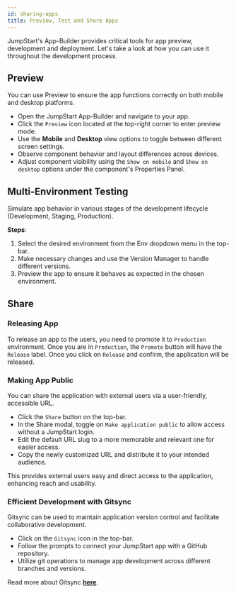 ```yaml
---
id: sharing-apps
title: Preview, Test and Share Apps 
---
```


 JumpStart's App-Builder provides critical tools for app preview, development and deployment. Let's take a look at how you can use it throughout the development process.

## Preview
You can use Preview to ensure the app functions correctly on both mobile and desktop platforms.

- Open the JumpStart App-Builder and navigate to your app.
- Click the `Preview` icon located at the top-right corner to enter preview mode.
- Use the **Mobile** and **Desktop** view options to toggle between different screen settings.
- Observe component behavior and layout differences across devices.
- Adjust component visibility using the `Show on mobile` and `Show on desktop` options under the component's Properties Panel.

## Multi-Environment Testing
Simulate app behavior in various stages of the development lifecycle (Development, Staging, Production).

**Steps**:
1. Select the desired environment from the Env dropdown menu in the top-bar.
2. Make necessary changes and use the Version Manager to handle different versions.
3. Preview the app to ensure it behaves as expected in the chosen environment.

## Share

### Releasing App
To release an app to the users, you need to promote it to `Production` environment. Once you are in `Production`, the `Promote` button will have the `Release` label. Once you click on `Release` and confirm, the application will be released.

### Making App Public
You can share the application with external users via a user-friendly, accessible URL.

- Click the `Share` button on the top-bar.
- In the Share modal, toggle on `Make application public` to allow access without a JumpStart login.
- Edit the default URL slug to a more memorable and relevant one for easier access.
- Copy the newly customized URL and distribute it to your intended audience.

This provides external users easy and direct access to the application, enhancing reach and usability.

<!-- ## Embedding the App into a Website

**Objective**: Integrate the JumpStart app within an existing web application to provide seamless user interaction.

**Steps**:
1. Ensure the app is set to public or set `ENABLE_PRIVATE_APP_EMBED` to `true` in the `.env` file for private apps.
2. Navigate to the Share modal and copy the embeddable link.
3. Paste the embed link into the `iframe` tag of your website's HTML code.

**Benefit**: Users can interact with the JumpStart app directly from your website, improving the user experience and retaining user engagement. -->


### Efficient Development with Gitsync

Gitsync can be used to maintain application version control and facilitate collaborative development.

- Click on the `Gitsync` icon in the top-bar.
- Follow the prompts to connect your JumpStart app with a GitHub repository.
- Utilize git operations to manage app development across different branches and versions.

Read more about Gitsync **[here](/docs/gitsync)**.